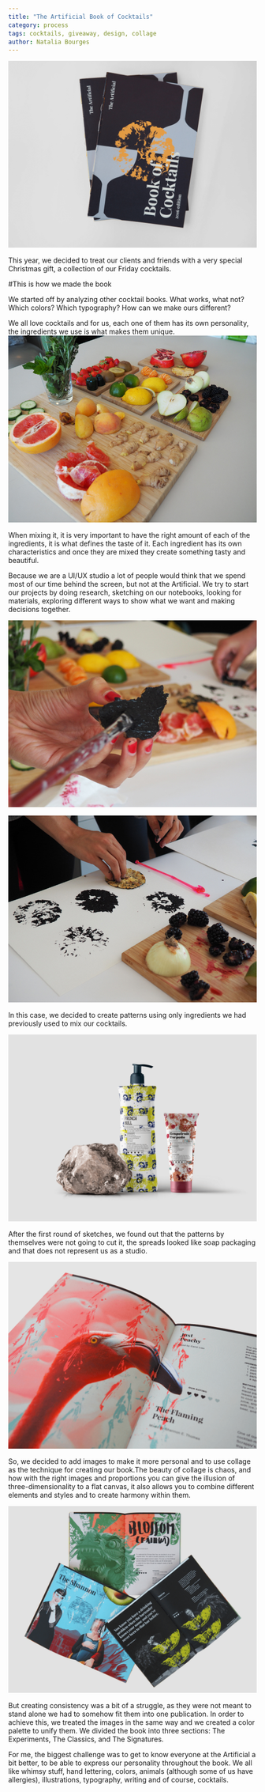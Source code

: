 ```yaml
---
title: "The Artificial Book of Cocktails"
category: process
tags: cocktails, giveaway, design, collage
author: Natalia Bourges
---
```


![Book Cover](01-05-sinterklaas-book/PC130641.png)

This year, we decided to treat our clients and friends with a very special Christmas gift, a collection of our Friday cocktails.

#This is how we made the book

We started off by analyzing other cocktail books. What works, what not? Which colors? Which typography? How can we make ours different?

We all love cocktails and for us, each one of them has its own personality, the ingredients we use is what makes them unique.
![Ingredients for prints](01-05-sinterklaas-book/Fruits.jpg)

When mixing it, it is very important to have the right amount of each of the ingredients, it is what defines the taste of it. Each ingredient has its own characteristics and once they are mixed they create something tasty and beautiful.

Because we are a UI/UX studio a lot of people would think that we spend most of our time behind the screen, but not at the Artificial. We try to start our projects by doing research, sketching on our notebooks, looking for materials, exploring different ways to show what we want and making decisions together.

![Adding paint to the ingredients](01-05-sinterklaas-book/P1011124_e.jpg)

![Creating prints](01-05-sinterklaas-book/P1011115_e.jpg)

In this case, we decided to create patterns using only ingredients we had previously used to mix our cocktails.

![Soap ](01-05-sinterklaas-book/Mockup.png)

After the first round of sketches, we found out that the patterns by themselves were not going to cut it, the spreads looked like soap packaging and that does not represent us as a studio.

![Book close up](01-05-sinterklaas-book/PC130616.png)

So, we decided to add images to make it more personal and to use collage as the technique for creating our book.The beauty of collage is chaos, and how with the right images and proportions you can give the illusion of three-dimensionality to a flat canvas, it also allows you to combine different elements and styles and to create harmony within them.

![Book sections ](01-05-sinterklaas-book/P1050625.png)

But creating consistency was a bit of a struggle, as they were not meant to stand alone we had to somehow fit them into one publication. In order to achieve this, we treated the images in the same way and we created a color palette to unify them. We divided the book into three sections: The Experiments, The Classics, and The Signatures.

For me, the biggest challenge was to get to know everyone at the Artificial a bit better, to be able to express our personality throughout the book. We all like whimsy stuff, hand lettering, colors, animals (although some of us have allergies), illustrations, typography, writing and of course, cocktails.
